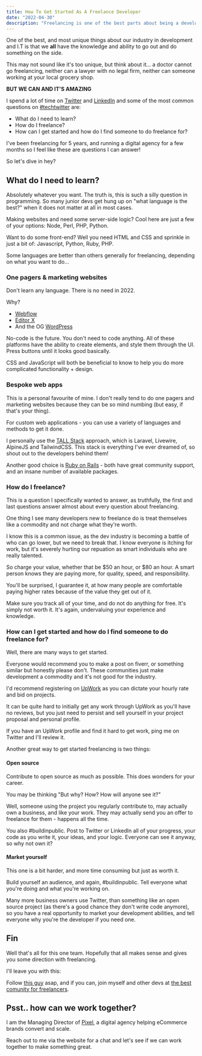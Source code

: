 ```yaml
---
title: How To Get Started As A Freelance Developer
date: "2022-04-30"
description: "Freelancing is one of the best parts about being a developer. It let's us control our hours and income. Let's see how we can get started with freelancing."
---
```


One of the best, and most unique things about our industry in development and I.T is that we **all** have the knowledge and ability to go out and do something on the side.

This may not sound like it's too unique, but think about it... a doctor cannot go freelancing, neither can a lawyer with no legal firm, neither can someone working at your local grocery shop.

**BUT WE CAN AND IT'S AMAZING**

I spend a lot of time on [Twitter](https://twitter.com/joelwmale) and [LinkedIn](https://www.linkedin.com/in/joelwmale/) and some of the most common questions on [#techtwitter](https://twitter.com/search?q=techtwitter) are: 

- What do I need to learn?
- How do I freelance?
- How can I get started and how do I find someone to do freelance for?

I've been freelancing for 5 years, and running a digital agency for a few months so I feel like these are questions I can answer!

So let's dive in hey?

## What do I need to learn?

Absolutely whatever you want. The truth is, this is such a silly question in programming. So many junior devs get hung up on "what language is the best?" when it does not matter at all in most cases.

Making websites and need some server-side logic? Cool here are just a few of your options: Node, Perl, PHP, Python.

Want to do some front-end? Well you need HTML and CSS and sprinkle in just a bit of: Javascript, Python, Ruby, PHP.

Some languages are better than others generally for freelancing, depending on what you want to do...

### One pagers & marketing websites

Don't learn any language. There is no need in 2022.

Why?

- [Webflow](https://webflow.com/)
- [Editor X](https://www.editorx.com/)
- And the OG [WordPress](https://wordpress.com/)

No-code is the future. You don't need to code anything. All of these platforms have the ability to create elements, and style them through the UI. Press buttons until it looks good basically.

CSS and JavaScript will both be beneficial to know to help you do more complicated functionality + design.

### Bespoke web apps

This is a personal favourite of mine. I don't really tend to do one pagers and marketing websites because they can be so mind numbing (but easy, if that's your thing).

For custom web applications - you can use a variety of languages and methods to get it done.

I personally use the [TALL Stack](https://tallstack.dev/) approach, which is Laravel, Livewire, AlpineJS and TailwindCSS. This stack is everything I've ever dreamed of, so shout out to the developers behind them!

Another good choice is [Ruby on Rails](https://rubyonrails.org/) - both have great community support, and an insane number of available packages.

### How do I freelance?

This is a question I specifically wanted to answer, as truthfully, the first and last questions answer almost about every question about freelancing.

One thing I see many developers new to freelance do is treat themselves like a commodity and not charge what they're worth.

I know this is a common issue, as the dev industry is becoming a battle of who can go lower, but we need to break that. I know everyone is itching for work, but it's severely hurting our repuation as smart individuals who are really talented.

So charge your value, whether that be $50 an hour, or $80 an hour. A smart person knows they are paying more, for quality, speed, and responsibility.

You'll be surprised, I guarantee it, at how many people are comfortable paying higher rates because of the value they get out of it.

Make sure you track all of your time, and do not do anything for free. It's simply not worth it. It's again, undervaluing your experience and knowledge. 

### How can I get started and how do I find someone to do freelance for?

Well, there are many ways to get started.

Everyone would recommend you to make a post on fiverr, or something similar but honestly please don't. These communities just make development a commodity and it's not good for the industry.

I'd recommend registering on [UpWork](https://www.upwork.com/) as you can dictate your hourly rate and bid on projects.

It can be quite hard to initially get any work through UpWork as you'll have no reviews, but you just need to persist and sell yourself in your project proposal and personal profile.

If you have an UpWork profile and find it hard to get work, ping me on Twitter and I'll review it.

Another great way to get started freelancing is two things:

#### Open source

Contribute to open source as much as possible. This does wonders for your career. 

You may be thinking "But why? How? How will anyone see it?"

Well, someone using the project you regularly contribute to, may actually own a business, and like your work. They may actually send you an offer to freelance for them - happens all the time.

You also #buildinpublic. Post to Twitter or LinkedIn all of your progress, your code as you write it, your ideas, and your logic. Everyone can see it anyway, so why not own it?

#### Market yourself

This one is a bit harder, and more time consuming but just as worth it. 

Build yourself an audience, and again, #buildinpublic. Tell everyone what you're doing and what you're working on.

Many more business owners use Twitter, than something like an open source project (as there's a good chance they don't write code anymore), so you have a real opportunity to market your development abilities, and tell everyone why you're the developer if you need one.

## Fin

Well that's all for this one team. Hopefully that all makes sense and gives you some direction with freelancing.

I'll leave you with this:

Follow [this guy](https://twitter.com/kylepdotco) asap, and if you can, join myself and other devs at [the best comunity for freelancers](https://freelanceryachtclub.com/).

## Psst.. how can we work together?

I am the Managing Director of [Pixel](https://wearepixel.com.au), a digital agency helping eCommerce brands convert and scale. 

Reach out to me via the website for a chat and let's see if we can work together to make something great.